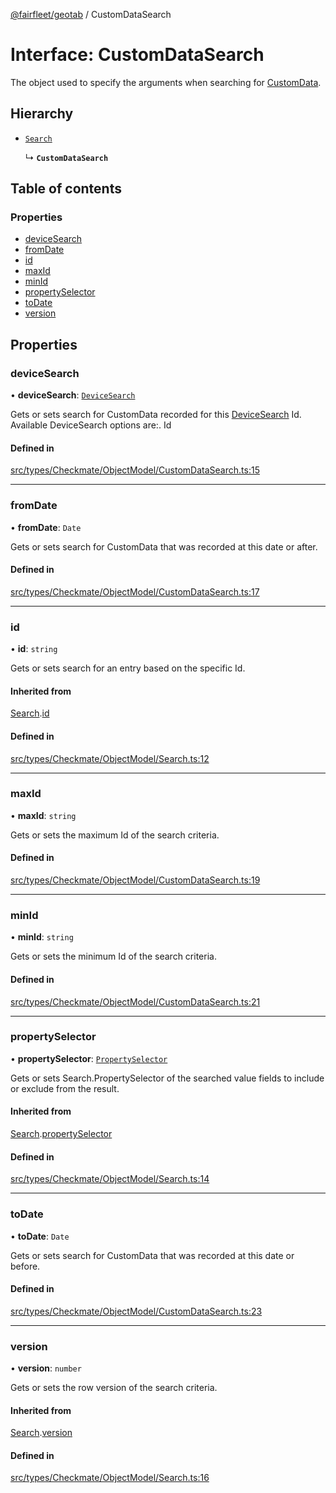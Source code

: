 [@fairfleet/geotab](../README.md) / CustomDataSearch

# Interface: CustomDataSearch

The object used to specify the arguments when searching for [CustomData](CustomData.md).

## Hierarchy

- [`Search`](Search.md)

  ↳ **`CustomDataSearch`**

## Table of contents

### Properties

- [deviceSearch](CustomDataSearch.md#devicesearch)
- [fromDate](CustomDataSearch.md#fromdate)
- [id](CustomDataSearch.md#id)
- [maxId](CustomDataSearch.md#maxid)
- [minId](CustomDataSearch.md#minid)
- [propertySelector](CustomDataSearch.md#propertyselector)
- [toDate](CustomDataSearch.md#todate)
- [version](CustomDataSearch.md#version)

## Properties

### deviceSearch

• **deviceSearch**: [`DeviceSearch`](DeviceSearch.md)

Gets or sets search for CustomData recorded for this [DeviceSearch](DeviceSearch.md) Id.
 Available DeviceSearch options are:.
 <list><item><description>Id</description></item></list>

#### Defined in

[src/types/Checkmate/ObjectModel/CustomDataSearch.ts:15](https://github.com/fairfleet/geotab/blob/d57d931/src/types/Checkmate/ObjectModel/CustomDataSearch.ts#L15)

___

### fromDate

• **fromDate**: `Date`

Gets or sets search for CustomData that was recorded at this date or after.

#### Defined in

[src/types/Checkmate/ObjectModel/CustomDataSearch.ts:17](https://github.com/fairfleet/geotab/blob/d57d931/src/types/Checkmate/ObjectModel/CustomDataSearch.ts#L17)

___

### id

• **id**: `string`

Gets or sets search for an entry based on the specific Id.

#### Inherited from

[Search](Search.md).[id](Search.md#id)

#### Defined in

[src/types/Checkmate/ObjectModel/Search.ts:12](https://github.com/fairfleet/geotab/blob/d57d931/src/types/Checkmate/ObjectModel/Search.ts#L12)

___

### maxId

• **maxId**: `string`

Gets or sets the maximum Id of the search criteria.

#### Defined in

[src/types/Checkmate/ObjectModel/CustomDataSearch.ts:19](https://github.com/fairfleet/geotab/blob/d57d931/src/types/Checkmate/ObjectModel/CustomDataSearch.ts#L19)

___

### minId

• **minId**: `string`

Gets or sets the minimum Id of the search criteria.

#### Defined in

[src/types/Checkmate/ObjectModel/CustomDataSearch.ts:21](https://github.com/fairfleet/geotab/blob/d57d931/src/types/Checkmate/ObjectModel/CustomDataSearch.ts#L21)

___

### propertySelector

• **propertySelector**: [`PropertySelector`](PropertySelector.md)

Gets or sets Search.PropertySelector of the searched value fields to include or exclude from the result.

#### Inherited from

[Search](Search.md).[propertySelector](Search.md#propertyselector)

#### Defined in

[src/types/Checkmate/ObjectModel/Search.ts:14](https://github.com/fairfleet/geotab/blob/d57d931/src/types/Checkmate/ObjectModel/Search.ts#L14)

___

### toDate

• **toDate**: `Date`

Gets or sets search for CustomData that was recorded at this date or before.

#### Defined in

[src/types/Checkmate/ObjectModel/CustomDataSearch.ts:23](https://github.com/fairfleet/geotab/blob/d57d931/src/types/Checkmate/ObjectModel/CustomDataSearch.ts#L23)

___

### version

• **version**: `number`

Gets or sets the row version of the search criteria.

#### Inherited from

[Search](Search.md).[version](Search.md#version)

#### Defined in

[src/types/Checkmate/ObjectModel/Search.ts:16](https://github.com/fairfleet/geotab/blob/d57d931/src/types/Checkmate/ObjectModel/Search.ts#L16)
